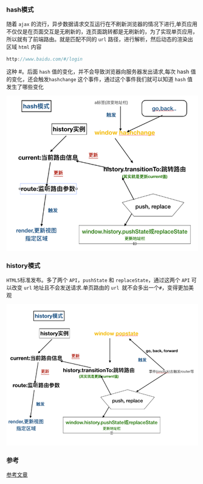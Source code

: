 ### hash模式

随着 `ajax` 的流行，异步数据请求交互运行在不刷新浏览器的情况下进行,单页应用不仅仅是在页面交互是无刷新的，连页面跳转都是无刷新的，为了实现单页应用，所以就有了前端路由。就是匹配不同的 `url` 路径，进行解析，然后动态的渲染出区域 `html` 内容
```js
http://www.baidu.com/#/login
```
这种 #。后面 `hash` 值的变化，并不会导致浏览器向服务器发出请求,每次 hash 值的变化，还会触发`hashchange` 这个事件，通过这个事件我们就可以知道 `hash` 值发生了哪些变化

![canvas](./assets/hash.png)<br/>

### history模式

`HTML5`标准发布。多了两个 `API`，`pushState` 和 `replaceState`，通过这两个 `API` 可以改变 `url` 地址且不会发送请求.单页路由的 `url `就不会多出一个`#`，变得更加美观

![canvas](./assets/history.png)<br/>

### 参考
[参考文章](https://github.com/muwoo/blogs/issues/22)